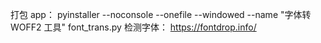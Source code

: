 打包 app：
pyinstaller --noconsole --onefile --windowed --name "字体转 WOFF2 工具" font_trans.py
检测字体：
https://fontdrop.info/
